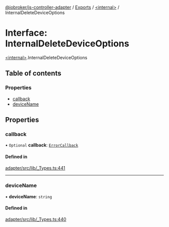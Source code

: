 [@iobroker/js-controller-adapter](../README.md) / [Exports](../modules.md) / [\<internal\>](../modules/internal_.md) / InternalDeleteDeviceOptions

# Interface: InternalDeleteDeviceOptions

[\<internal\>](../modules/internal_.md).InternalDeleteDeviceOptions

## Table of contents

### Properties

- [callback](internal_.InternalDeleteDeviceOptions.md#callback)
- [deviceName](internal_.InternalDeleteDeviceOptions.md#devicename)

## Properties

### callback

• `Optional` **callback**: [`ErrorCallback`](../modules/internal_.md#errorcallback)

#### Defined in

[adapter/src/lib/_Types.ts:441](https://github.com/ioBroker/ioBroker.js-controller/blob/732ebe66/packages/adapter/src/lib/_Types.ts#L441)

___

### deviceName

• **deviceName**: `string`

#### Defined in

[adapter/src/lib/_Types.ts:440](https://github.com/ioBroker/ioBroker.js-controller/blob/732ebe66/packages/adapter/src/lib/_Types.ts#L440)
